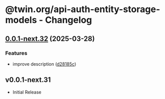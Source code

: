 # @twin.org/api-auth-entity-storage-models - Changelog

## [0.0.1-next.32](https://github.com/twinfoundation/api/compare/api-auth-entity-storage-models-v0.0.1-next.31...api-auth-entity-storage-models-v0.0.1-next.32) (2025-03-28)


### Features

* improve description ([d28185c](https://github.com/twinfoundation/api/commit/d28185c799a97455fee72fb23c744c8e71325f0b))

## v0.0.1-next.31

- Initial Release
